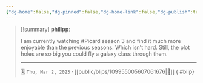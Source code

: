 ```yaml
---
{"dg-home":false,"dg-pinned":false,"dg-home-link":false,"dg-publish":true,"tags":["dgblip"],"disabled rules":["yaml-title","yaml-title-alias","file-name-heading"],"title":"philipp on mastodon @ 2023-03-02","created-date":"2023-03-02T18:03:56","id":109955005607061680,"updated-date":"2025-05-02T08:50:43","dg-path":"blips/109955005607061676.md","permalink":"/blips/109955005607061676/","dgPassFrontmatter":true}
---
```


> [!summary] **philipp**:
>
> I am currently watching #Picard season 3 and find it much more enjoyable than the previous seasons. Which isn't hard. Still, the plot holes are so big you could fly a galaxy class through them.
> - - -
>
> 🗓️ `Thu, Mar 2, 2023` · [[public/blips/109955005607061676\|🔗]]
{ #blip}

